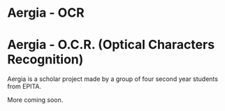 # Aergia - OCR


# Aergia - O.C.R. (Optical Characters Recognition)

Aergia is a scholar project made by a group of four second year students from EPITA.

More coming soon.

